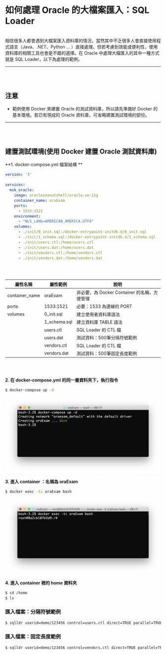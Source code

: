# 如何處理 Oracle 的大檔案匯入：SQL Loader
<br />
相信很多人都會遇到大檔案匯入資料庫的情況，當然其中不乏很多人會直接使用程式語言（Java、.NET、Python ... ）直接處理。但若考慮到效能或便利性，使用資料庫的相關工具也會是不錯的選擇。在 Oracle 中處理大檔匯入的其中一種方式就是 SQL Loader，以下為處理的範例。

---
<br />
<br />

## 注意

* 範例使用 Docker 來建置 Oracle 的測試資料庫，所以請先準備好 Docker 的基本環境。若已有現成的 Oracle 資料庫，可省略建置測試環境的部份。

---
<br />
<br />

## 建置測試環境(使用 Docker 建置 Oracle 測試資料庫)

**1. docker-compose.yml 檔案結構 **
```yml
version: '3'

services: 
  msk_oracle:
    image: oracleinanutshell/oracle-xe-11g
    container_name: oraExam
    ports:
      - 1533:1521
    environment:
      - "NLS_LANG=AMERICAN_AMERICA.UTF8"
    volumes:
      - ./init/0_init.sql:/docker-entrypoint-initdb.d/0_init.sql
      - ./init/1_schema.sql:/docker-entrypoint-initdb.d/1_schema.sql
      - ./init/users.ctl:/home/users.ctl
      - ./init/users.dat:/home/users.dat
      - ./init/vendors.ctl:/home/vendors.ctl
      - ./init/vendors.dat:/home/vendors.dat
    
```
<br />

| 屬性名稱        |屬性範例        | 說明  |
| -------------  | ------------- | ----- |
| container_name | oraExam      | 非必要，為 Docker Container 的名稱，方便管理 |
| ports          | 1533:1521    | 必要：1533 為連線的 PORT |
| volumes      | 0_init.sql | 建立使用者資料庫語法 |
|              | 1_schema.sql | 建立資料庫 TABLE 語法 |
|              | users.ctl  | SQL Loader 的 CTL 檔 |
|              | users.dat  | 測試資料：500筆分隔符號範例 |
|              | vendors.ctl  | SQL Loader 的 CTL 檔 |
|              | vendors.dat  | 測試資料：500筆固定長度範例 |




<br />
<br />


**2. 在 docker-compose.yml 的同一層資料夾下，執行指令**
```sh
$ docker-compose up -d
```
![指令](img/001.png)  


**3. 進入 container ：名稱為 oraExam**
```sh
$ docker exec -ti oraExam bash
```
![](img/002.png)  

**4. 進入 container 裡的 home 資料夾**
```sh
$ cd /home
$ ls
```


### 匯入檔案：分隔符號範例
```sh
$ sqlldr userid=demo/123456 control=users.ctl direct=TRUE parallel=TRUE
```

### 匯入檔案：固定長度範例
```sh
$ sqlldr userid=demo/123456 control=vendors.ctl direct=TRUE parallel=TRUE
```
